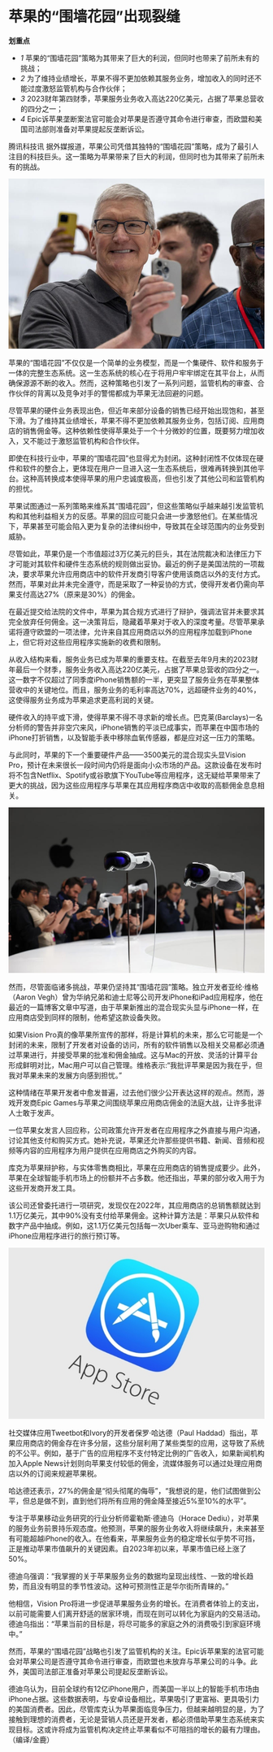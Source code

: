 # 苹果的“围墙花园”出现裂缝

**划重点**

  * _1_ 苹果的“围墙花园”策略为其带来了巨大的利润，但同时也带来了前所未有的挑战；
  * _2_ 为了维持业绩增长，苹果不得不更加依赖其服务业务，增加收入的同时还不能过度激怒监管机构与合作伙伴；
  * _3_ 2023财年第四财季，苹果服务业务收入高达220亿美元，占据了苹果总营收的四分之一；
  * _4_ Epic诉苹果垄断案法官可能会对苹果是否遵守其命令进行审查，而欧盟和美国司法部则准备对苹果提起反垄断诉讼。

腾讯科技讯 据外媒报道，苹果公司凭借其独特的“围墙花园”策略，成为了最引人注目的科技巨头。这一策略为苹果带来了巨大的利润，但同时也为其带来了前所未有的挑战。

![6596247f6fccb9d86e970d218b64336e.jpg](https://raw.githubusercontent.com/qqhsx/qqnews_image/main/2024/01/29/苹果的“围墙花园”出现裂缝/6596247f6fccb9d86e970d218b64336e.jpg)

苹果的“围墙花园”不仅仅是一个简单的业务模型，而是一个集硬件、软件和服务于一体的完整生态系统。这一生态系统的核心在于将用户牢牢绑定在其平台上，从而确保源源不断的收入。然而，这种策略也引发了一系列问题，监管机构的审查、合作伙伴的背离以及竞争对手的警惕都成为苹果无法回避的问题。

尽管苹果的硬件业务表现出色，但近年来部分设备的销售已经开始出现饱和，甚至下滑。为了维持其业绩增长，苹果不得不更加依赖其服务业务，包括订阅、应用商店的销售佣金等。这种依赖性使得苹果处于一个十分微妙的位置，既要努力增加收入，又不能过于激怒监管机构和合作伙伴。

即使在科技行业中，苹果的“围墙花园”也显得尤为封闭。这种封闭性不仅体现在硬件和软件的整合上，更体现在用户一旦进入这一生态系统后，很难再转换到其他平台。这种高转换成本使得苹果的用户忠诚度极高，但也引发了其他公司和监管机构的担忧。

苹果试图通过一系列策略来维系其“围墙花园”，但这些策略似乎越来越引发监管机构和其他利益相关方的反感。苹果的回应可能只会进一步激怒他们。在某些情况下，苹果甚至可能会陷入更为复杂的法律纠纷中，导致其在全球范围内的业务受到威胁。

尽管如此，苹果仍是一个市值超过3万亿美元的巨头，其在法院裁决和法律压力下才可能对其软件和硬件生态系统的规则做出妥协。最近的例子是美国法院的一项裁决，要求苹果允许应用商店中的软件开发商引导客户使用该商店以外的支付方式。然而，苹果对此并未完全遵守，而是采取了一种妥协的方式，使得开发者仍需向苹果支付高达27%（原来是30%）的佣金。

在最近提交给法院的文件中，苹果为其合规方式进行了辩护，强调法官并未要求其完全放弃任何佣金。这一决策背后，隐藏着苹果对于收入的深度考量。尽管苹果承诺将遵守欧盟的一项法律，允许来自其应用商店以外的应用程序加载到iPhone上，但它将对这些应用程序实施新的收费和限制。

从收入结构来看，服务业务已成为苹果的重要支柱。在截至去年9月末的2023财年最后一个财季，服务业务收入高达220亿美元，占据了苹果总营收的四分之一。这一数字不仅超过了同季度iPhone销售额的一半，更突显了服务业务在苹果整体营收中的关键地位。而且，服务业务的毛利率高达70%，远超硬件业务的40%，这使得服务业务成为苹果追求更高利润的关键。

硬件收入的持平或下滑，使得苹果不得不寻求新的增长点。巴克莱(Barclays)一名分析师的警告并非空穴来风，iPhone销售的平淡已成事实，而苹果在中国市场的iPhone打折销售，以及智能手表中移除血氧传感器，都是应对这一压力的策略。

与此同时，苹果的下一个重要硬件产品——3500美元的混合现实头显Vision
Pro，预计在未来很长一段时间内仍将是面向小众市场的产品。这款设备在发布时将不包含Netflix、Spotify或谷歌旗下YouTube等应用程序，这无疑给苹果带来了更大的挑战，因为这些应用程序与苹果在其应用程序商店中收取的高额佣金息息相关。

![27aad84ff62f7a3eef9d9c269fc411d4.jpg](https://raw.githubusercontent.com/qqhsx/qqnews_image/main/2024/01/29/苹果的“围墙花园”出现裂缝/27aad84ff62f7a3eef9d9c269fc411d4.jpg)

然而，尽管面临诸多挑战，苹果仍坚持其“围墙花园”策略。独立开发者亚纶·维格（Aaron
Vegh）曾为华纳兄弟和迪士尼等公司开发iPhone和iPad应用程序，他在最近的一篇博客文章中写道，由于苹果新推出的混合现实头显与iPhone一样，在应用商店受到同样的限制，他希望这款设备失败。

如果Vision
Pro真的像苹果所宣传的那样，将是计算机的未来，那么它可能是一个封闭的未来，限制了开发者对设备的访问，所有的软件销售以及相关交易都必须通过苹果进行，并接受苹果的批准和佣金抽成。这与Mac的开放、灵活的计算平台形成鲜明对比，Mac用户可以自己管理。维格表示:“我批评苹果是因为我在乎，但我对苹果未来的发展方向感到担忧。”

这种情绪在苹果开发者中愈发普遍，过去他们很少公开表达这样的观点。然而，游戏开发商Epic
Games与苹果之间围绕苹果应用商店佣金的法庭大战，让许多批评人士敢于发声。

一位苹果女发言人回应称，公司政策允许开发者在应用程序之外直接与用户沟通，讨论其他支付和购买方式。她补充说，苹果还允许那些提供书籍、新闻、音频和视频等内容的应用程序为用户提供在应用商店之外购买的内容。

库克为苹果辩护称，与实体零售商相比，苹果在应用商店的销售提成要少。此外，苹果在全球智能手机市场上的份额并不占多数。他还指出，苹果的部分收入用于为这些开发商开发工具。

该公司还曾委托进行一项研究，发现仅在2022年，其应用商店的总销售额就达到1.1万亿美元，其中90%没有支付给苹果佣金。这种计算方法是：苹果只从软件和数字产品中抽成。例如，这1.1万亿美元包括每一次Uber乘车、亚马逊购物和通过iPhone应用程序进行的旅行预订等。

![08eefed72ce13706aa03ff871d7586e3.jpg](https://raw.githubusercontent.com/qqhsx/qqnews_image/main/2024/01/29/苹果的“围墙花园”出现裂缝/08eefed72ce13706aa03ff871d7586e3.jpg)

社交媒体应用Tweetbot和Ivory的开发者保罗·哈达德（Paul
Haddad）指出，苹果应用商店的佣金存在许多分层，这些分层利用了某些类型的应用，这导致了系统的不公平。例如，基于广告的应用程序不支付特定比例的广告收入，如果新闻机构加入Apple
News计划则向苹果支付较低的佣金，流媒体服务可以通过处理应用商店以外的订阅来规避苹果税。

哈达德还表示，27%的佣金是“彻头彻尾的侮辱”，“我想说的是，他们试图做到公平，但总是做不到，直到他们将所有应用的佣金降至接近5%至10%的水平”。

专注于苹果移动业务研究的行业分析师霍勒斯·德迪乌（Horace
Dediu），对苹果的服务业务前景持乐观态度。他预测，苹果的服务业务收入将继续飙升，未来甚至有可能超越iPhone的收入。在他看来，苹果服务业务的稳定增长似乎势不可挡，正是推动苹果市值飙升的关键因素。自2023年初以来，苹果市值已经上涨了50%。

德迪乌强调：“我掌握的关于苹果服务业务的数据均呈现出线性、一致的增长趋势，而且没有明显的季节性波动。这种可预测性正是华尔街所青睐的。”

他相信，Vision
Pro将进一步促进苹果服务业务的增长。在消费者体验上的支出，以前可能需要人们离开舒适的居家环境，而现在则可以转化为家庭内的交易活动。德迪乌指出：“苹果当前的目标是，将尽可能多的家庭之外的消费吸引到家庭环境中。”

然而，苹果的“围墙花园”战略也引发了监管机构的关注。Epic诉苹果案的法官可能会对苹果公司是否遵守其命令进行审查，而欧盟也未放弃与苹果公司的斗争。此外，美国司法部正准备对苹果公司提起反垄断诉讼。

德迪乌认为，目前全球约有12亿iPhone用户，而美国一半以上的智能手机市场由iPhone占据。这些数据表明，与安卓设备相比，苹果吸引了更富裕、更具吸引力的美国消费者。因此，尽管库克认为苹果面临竞争压力，但越来越明显的是，为了接触到理想的消费者，无论是营销人员还是开发者，都必须借助苹果生态系统来实现目标。这或许将成为监管机构决定终止苹果看似不可阻挡的增长的最有力理由。（编译/金鹿）

